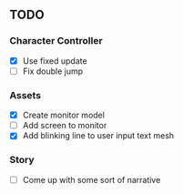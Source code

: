 ## TODO
### Character Controller
- [x] Use fixed update
- [ ] Fix double jump

### Assets
- [x] Create monitor model
- [ ] Add screen to monitor
- [x] Add blinking line to user input text mesh

### Story
- [ ] Come up with some sort of narrative